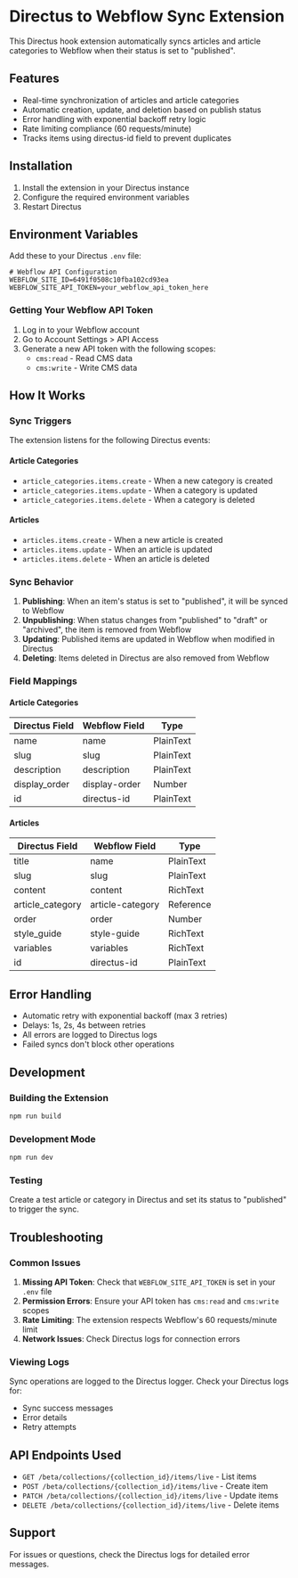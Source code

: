 # Directus to Webflow Sync Extension

This Directus hook extension automatically syncs articles and article categories to Webflow when their status is set to "published".

## Features

- Real-time synchronization of articles and article categories
- Automatic creation, update, and deletion based on publish status
- Error handling with exponential backoff retry logic
- Rate limiting compliance (60 requests/minute)
- Tracks items using directus-id field to prevent duplicates

## Installation

1. Install the extension in your Directus instance
2. Configure the required environment variables
3. Restart Directus

## Environment Variables

Add these to your Directus `.env` file:

```env
# Webflow API Configuration
WEBFLOW_SITE_ID=6491f0508c10fba102cd93ea
WEBFLOW_SITE_API_TOKEN=your_webflow_api_token_here
```

### Getting Your Webflow API Token

1. Log in to your Webflow account
2. Go to Account Settings > API Access
3. Generate a new API token with the following scopes:
   - `cms:read` - Read CMS data
   - `cms:write` - Write CMS data

## How It Works

### Sync Triggers

The extension listens for the following Directus events:

#### Article Categories
- `article_categories.items.create` - When a new category is created
- `article_categories.items.update` - When a category is updated
- `article_categories.items.delete` - When a category is deleted

#### Articles
- `articles.items.create` - When a new article is created
- `articles.items.update` - When an article is updated
- `articles.items.delete` - When an article is deleted

### Sync Behavior

1. **Publishing**: When an item's status is set to "published", it will be synced to Webflow
2. **Unpublishing**: When status changes from "published" to "draft" or "archived", the item is removed from Webflow
3. **Updating**: Published items are updated in Webflow when modified in Directus
4. **Deleting**: Items deleted in Directus are also removed from Webflow

### Field Mappings

#### Article Categories
| Directus Field | Webflow Field | Type |
|---------------|---------------|------|
| name | name | PlainText |
| slug | slug | PlainText |
| description | description | PlainText |
| display_order | display-order | Number |
| id | directus-id | PlainText |

#### Articles
| Directus Field | Webflow Field | Type |
|---------------|---------------|------|
| title | name | PlainText |
| slug | slug | PlainText |
| content | content | RichText |
| article_category | article-category | Reference |
| order | order | Number |
| style_guide | style-guide | RichText |
| variables | variables | RichText |
| id | directus-id | PlainText |

## Error Handling

- Automatic retry with exponential backoff (max 3 retries)
- Delays: 1s, 2s, 4s between retries
- All errors are logged to Directus logs
- Failed syncs don't block other operations

## Development

### Building the Extension

```bash
npm run build
```

### Development Mode

```bash
npm run dev
```

### Testing

Create a test article or category in Directus and set its status to "published" to trigger the sync.

## Troubleshooting

### Common Issues

1. **Missing API Token**: Check that `WEBFLOW_SITE_API_TOKEN` is set in your `.env` file
2. **Permission Errors**: Ensure your API token has `cms:read` and `cms:write` scopes
3. **Rate Limiting**: The extension respects Webflow's 60 requests/minute limit
4. **Network Issues**: Check Directus logs for connection errors

### Viewing Logs

Sync operations are logged to the Directus logger. Check your Directus logs for:
- Sync success messages
- Error details
- Retry attempts

## API Endpoints Used

- `GET /beta/collections/{collection_id}/items/live` - List items
- `POST /beta/collections/{collection_id}/items/live` - Create item
- `PATCH /beta/collections/{collection_id}/items/live` - Update items
- `DELETE /beta/collections/{collection_id}/items/live` - Delete items

## Support

For issues or questions, check the Directus logs for detailed error messages.